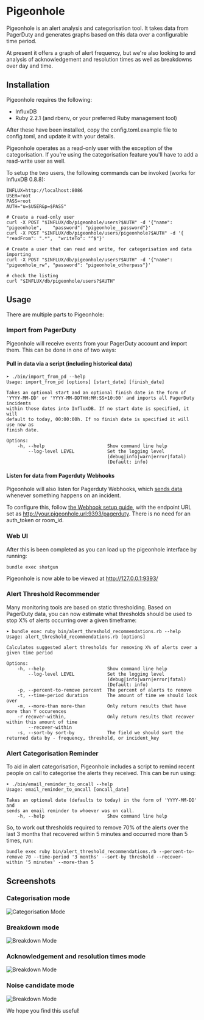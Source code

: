 # Pigeonhole

Pigeonhole is an alert analysis and categorisation tool. It takes data from PagerDuty and generates graphs based on this data over a configurable time period.

At present it offers a graph of alert frequency, but we're also looking to and analysis of acknowledgement and resolution times as well as breakdowns over day and time.

## Installation

Pigeonhole requires the following:

  - InfluxDB
  - Ruby 2.2.1 (and rbenv, or your preferred Ruby management tool)

After these have been installed, copy the config.toml.example file to config.toml, and update it with your details.

Pigeonhole operates as a read-only user with the exception of the categorisation. If you're using the categorisation feature you'll have to add a read-write user as well.

To setup the two users, the following commands can be invoked (works for InfluxDB 0.8.8): 

```
INFLUX=http://localhost:8086
USER=root
PASS=root
AUTH="u=$USER&p=$PASS"

# Create a read-only user
curl -X POST "$INFLUX/db/pigeonhole/users?$AUTH" -d '{"name": "pigeonhole",    "password": "pigeonhole__password"}'
curl -X POST "$INFLUX/db/pigeonhole/users/pigeonhole?$AUTH" -d '{ "readFrom": ".*",  "writeTo": "^$"}'

# Create a user that can read and write, for categorisation and data importing
curl -X POST "$INFLUX/db/pigeonhole/users?$AUTH" -d '{"name": "pigeonhole_rw", "password": "pigeonhole_otherpass"}'

# check the listing
curl "$INFLUX/db/pigeonhole/users?$AUTH"

```


## Usage

There are multiple parts to Pigeonhole:

### Import from PagerDuty

Pigeonhole will receive events from your PagerDuty account and import them.  This can be done in one of two ways:

#### Pull in data via a script (including historical data)

```
➤ ./bin/import_from_pd --help
Usage: import_from_pd [options] [start_date] [finish_date]

Takes an optional start and an optional finish date in the form of
'YYYY-MM-DD' or 'YYYY-MM-DDTHH:MM:SS+10:00' and imports all PagerDuty incidents
within those dates into InfluxDB. If no start date is specified, it will
default to today, 00:00:00h. If no finish date is specified it will use now as
finish date.

Options:
    -h, --help                       Show command line help
        --log-level LEVEL            Set the logging level
                                     (debug|info|warn|error|fatal)
                                     (Default: info)
```

#### Listen for data from Pagerduty Webhooks

Pigeonhole will also listen for Pagerduty Webhooks, which [sends data](https://developer.pagerduty.com/documentation/rest/webhooks) whenever something happens on an incident.

To configure this, follow [the Webhook setup guide](http://www.pagerduty.com/docs/guides/hipchat-integration-guide/), with the endpoint URL set as http://your.pigeonhole.url:9393/pagerduty.  There is no need for an auth_token or room_id.

### Web UI
After this is been completed as you can load up the pigeonhole interface by running:

```
bundle exec shotgun
```

Pigeonhole is now able to be viewed at http://127.0.0.1:9393/

### Alert Threshold Recommender

Many monitoring tools are based on static thresholding.  Based on PagerDuty data, you can now estimate what thresholds should be used to stop X% of alerts occurring over a given timeframe:

```
➤ bundle exec ruby bin/alert_threshold_recommendations.rb --help
Usage: alert_threshold_recommendations.rb [options]

Calculates suggested alert thresholds for removing X% of alerts over a given time period

Options:
    -h, --help                       Show command line help
        --log-level LEVEL            Set the logging level
                                     (debug|info|warn|error|fatal)
                                     (Default: info)
    -p, --percent-to-remove percent  The percent of alerts to remove
    -t, --time-period duration       The amount of time we should look over
    -m, --more-than more-than        Only return results that have more than Y occurences
    -r recover-within,               Only return results that recover within this amount of time
        --recover-within
    -s, --sort-by sort-by            The field we should sort the returned data by - frequency, threshold, or incident_key
```

### Alert Categorisation Reminder

To aid in alert categorisation, Pigeonhole includes a script to remind recent people on call to categorise the alerts they received.  This can be run using:

```
➤ ./bin/email_reminder_to_oncall --help
Usage: email_reminder_to_oncall [oncall_date]

Takes an optional date (defaults to today) in the form of 'YYYY-MM-DD' and
sends an email reminder to whoever was on call.
    -h, --help                       Show command line help
```

So, to work out thresholds required to remove 70% of the alerts over the last 3 months that recovered within 5 minutes and occurred more than 5 times, run:

```
bundle exec ruby bin/alert_threshold_recommendations.rb --percent-to-remove 70 --time-period '3 months' --sort-by threshold --recover-within '5 minutes' --more-than 5
```

## Screenshots

### Categorisation mode

![Categorisation Mode](screenshots/categorisation.png?raw=true "Categorisation Mode")

### Breakdown mode

![Breakdown Mode](screenshots/breakdown.png?raw=true "Breakdown Mode")

### Acknowledgement and resolution times mode

![Breakdown Mode](screenshots/alert-response.png?raw=true "Alert Response Mode")

### Noise candidate mode

![Breakdown Mode](screenshots/noise-candidates.png?raw=true "Noise Candidates Mode")

We hope you find this useful!
